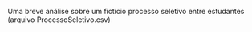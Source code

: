 Uma breve análise sobre um fictício processo seletivo entre estudantes (arquivo ProcessoSeletivo.csv)
